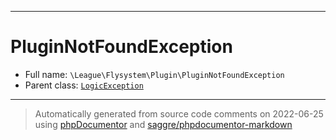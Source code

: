 ***

# PluginNotFoundException





* Full name: `\League\Flysystem\Plugin\PluginNotFoundException`
* Parent class: [`LogicException`](../../../LogicException.md)






***
> Automatically generated from source code comments on 2022-06-25 using [phpDocumentor](http://www.phpdoc.org/) and [saggre/phpdocumentor-markdown](https://github.com/Saggre/phpDocumentor-markdown)
